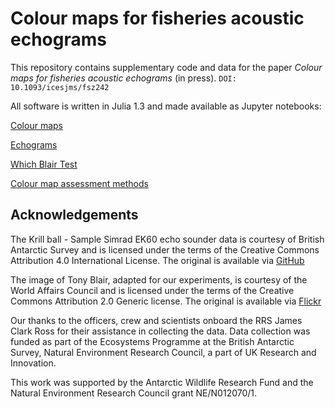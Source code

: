 # Colour maps for fisheries acoustic echograms

This repository contains supplementary code and data for the paper
*Colour maps for fisheries acoustic echograms* (in press). `DOI:
10.1093/icesjms/fsz242`

All software is written in Julia 1.3 and made available as Jupyter
notebooks:

[Colour maps](colour-maps.ipynb)

[Echograms](echograms.ipynb)

[Which Blair Test](which-blair-test.ipynb)

[Colour map assessment methods](assessment.ipynb)
 
## Acknowledgements

The Krill ball - Sample Simrad EK60 echo sounder data is courtesy of
British Antarctic Survey and is licensed under the terms of the
Creative Commons Attribution 4.0 International License. The original
is available via [GitHub](https://github.com/bas-acoustics/krill-ball)

The image of Tony Blair, adapted for our experiments, is courtesy of
the World Affairs Council and is licensed under the terms of the
Creative Commons Attribution 2.0 Generic license. The original is
available via
[Flickr](https://www.flickr.com/photos/wacphiladelphia/6950750764/)

Our thanks to the officers, crew and scientists onboard the RRS James
Clark Ross for their assistance in collecting the data. Data
collection was funded as part of the Ecosystems Programme at the
British Antarctic Survey, Natural Environment Research Council, a part
of UK Research and Innovation.

This work was supported by the Antarctic Wildlife Research Fund and
the Natural Environment Research Council grant NE/N012070/1.
